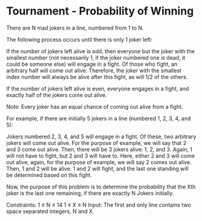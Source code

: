 # Tournament - Probability of Winning

 There are N mad jokers in a line, numbered from 1 to N.

 The following process occurs until there is only 1 joker left:

 If the number of jokers left alive is odd, then everyone but the joker with the smallest number
 (not necessarily 1, if the joker numbered one is dead, it could be someone else) will engage in a fight.
 Of those who fight, an arbitrary half will come out alive. Therefore, the joker with the smallest index number
 will always be alive after this fight, as will 1/2 of the others.

 If the number of jokers left alive is even, everyone engages in a fight, and exactly half of the jokers come out alive.

 Note: Every joker has an equal chance of coming out alive from a fight.

 For example, if there are initially 5 jokers in a line (numbered 1, 2, 3, 4, and 5):

 Jokers numbered 2, 3, 4, and 5 will engage in a fight. Of these, two arbitrary jokers will come out alive.
 For the purpose of example, we will say that 2 and 3 come out alive. Then, there will be 3 jokers alive: 1, 2, and 3.
 Again, 1 will not have to fight, but 2 and 3 will have to. Here, either 2 and 3 will come out alive;
 again, for the purpose of example, we will say 2 comes out alive. Then, 1 and 2 will be alive. 1 and 2 will fight,
 and the last one standing will be determined based on this fight.

 Now, the purpose of this problem is to determine the probability that the Xth joker is the last one remaining,
 if there are exactly N Jokers initially.

 Constraints:
 1 ≤ N ≤ 14
 1 ≤ X ≤ N
 Input:
 The first and only line contains two space separated integers, N and X.
